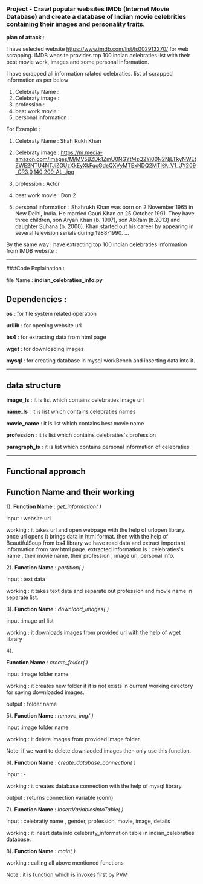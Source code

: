 ### Project - Crawl popular websites IMDb (Internet Movie Database) and create a database of Indian movie celebrities containing their images and personality traits.

**plan of attack** :

I have selected website https://www.imdb.com/list/ls002913270/ for web scrapping. 
IMDB website provides top 100 indian celebraties list with their best movie work, images and some personal information.

I have scrapped all  information ralated celebraties. 
list of scrapped information as per below

1) Celebraty Name :
2) Celebraty image :
3) profession :
4) best work movie :
5) personal information :

For Example :

1) Celebraty Name : Shah Rukh Khan

2) Celebraty image : https://m.media-amazon.com/images/M/MV5BZDk1ZmU0NGYtMzQ2Yi00N2NjLTkyNWEtZWE2NTU4NTJiZGUzXkEyXkFqcGdeQXVyMTExNDQ2MTI@._V1_UY209_CR3,0,140,209_AL_.jpg

3) profession : Actor

4) best work movie : Don 2

5) personal information : Shahrukh Khan was born on 2 November 1965 in New Delhi, India. He married Gauri Khan on 25 October 1991. They have three children, son Aryan Khan (b. 1997), son AbRam (b.2013) and daughter Suhana (b. 2000). Khan started out his career by appearing in several television serials during 1988-1990. ...

By the same way I have extracting top 100 indian celebraties information from IMDB website :

****************************************************************************************************************************************

###Code Explaination :

file Name : **indian_celebraties_info.py**

## Dependencies :

**os** : for file system related operation

**urllib** : for opening website url

**bs4** : for extracting data from html page

**wget** : for downloading images

**mysql** : for creating database in mysql workBench and inserting data into it.

****************************************************************************************************************************************

## data structure

**image_ls** : it is list which contains celebraties image url

**name_ls** : it is list which contains celebraties names

**movie_name** : it is list which contains best movie name 

**profession** : it is list which contains celebraties's profession

**paragraph_ls** : it is list which contains personal information of celebraties


****************************************************************************************************************************************
## Functional approach

## Function Name  and their working
1).
**Function Name** : *get_information( )*

input : website url

working : it takes url and open webpage with the help of urlopen library. once url opens it brings data in html format.
then with the help of BeautifulSoup from bs4 library we have read data and extract important information from raw html page.
extracted information is : celebraties's name , their movie name, their profession , image url, personal info.

2). 
**Function Name** : *partition( )*

input : text data

working : it takes text data and separate out profession and movie name in separate list.

3).
**Function Name** : *download_images( )*

input :image url list

working : it downloads images from provided url with the help of wget library

4).

**Function Name** : *create_folder( )*

input :image folder name

working : it creates new folder if it is not exists in current working directory for saving downloaded images. 

output : folder name


5).
**Function Name** : *remove_img( )*

input :image folder name

working : it delete images from provided image folder.

Note: if we want to delete downlaoded images  then only use this function.


6).
**Function Name** : *create_database_connection( )*

input : -

working : it creates database connection with the help of mysql library.

output : returns connection variable (conn)


7).
**Function Name** : *InsertVariablesIntoTable( )*

input : celebratiy name , gender, profession, movie, image, details

working : it insert data into celebraty_information table in indian_celebraties database.

8).
**Function Name** : *main( )*

working : calling all above mentioned functions 

Note : it is function which is invokes first by PVM

